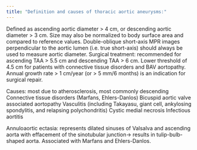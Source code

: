 ```yaml
---
title: "Definition and causes of thoracic aortic aneurysms:"
---
```

Defined as ascending aortic diameter &gt; 4 cm, or descending aortic diameter &gt; 3 cm.
Size may also be normalized to body surface area and compared to reference values.
Double-oblique short-axis MPR images perpendicular to the aortic lumen (i.e. true short-axis) should always be used to measure aortic diameter.
Surgical treatment: recommended for ascending TAA &gt; 5.5 cm and descending TAA &gt; 6 cm.
Lower threshold of 4.5 cm for patients with connective tissue disorders and BAV aortopathy.
Annual growth rate &gt; 1 cm/year (or &gt; 5 mm/6 months) is an indication for surgical repair.

Causes: most due to atherosclerosis, most commonly descending
Connective tissue disorders (Marfans, Ehlers-Danlos)
Bicuspid aortic valve associated aortopathy
Vasculitis (including Takayasu, giant cell, ankylosing spondylitis, and relapsing polychondritis)
Cystic medial necrosis
Infectious aortitis

Annuloaortic ectasia: represents dilated sinuses of Valsalva and ascending aorta with effacement of the sinotubular junction&#8594; results in tulip-bulb-shaped aorta. Associated with Marfans and Ehlers-Danlos.

